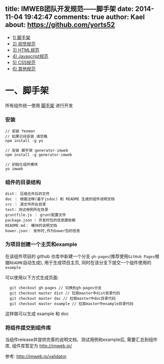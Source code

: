 title: IMWEB团队开发规范——脚手架
date: 2014-11-04 19:42:47
comments: true
author: Kael
about: https://github.com/yorts52
---
<ul class="dev-guide-box">
    <li><a href="/dev/index.html">1) 脚手架</a></li><li><a href="/dev/design.html">2) 视觉规范</a></li><li><a href="/dev/html.html">3) HTML规范</a></li><li><a href="/dev/js.html">4) Javascript规范</a></li><li><a href="/dev/css.html">5) CSS规范</a></li><li><a href="/dev/other.html">6) 其他规范</a></li>     
</ul>

# 一、脚手架


所有组件统一使用 [脚手架](https://github.com/imweb/generator-imweb) 进行开发
### 安装
```
// 安装 Yeoman
// 如果已经安装 请忽略
npm install -g yo

// 安装 脚手架 generator-imweb
npm install -g generator-imweb

// 初始化组件模块
yo imweb
```

### 组件的目录结构
```
dist： 压缩合并后的文件
doc ： 根据注释(基于jsdoc) 和 README 生成的组件说明文档
src ： 源文件所在目录
test: 测试用例所在目录  
gruntfile.js ： grunt配置文件
package.json : 开发时包的信息跟依赖
README.md： 模块的说明文档
bower.json： 发布时,作为bower包的信息
```

### 为项目创建一个主页和example
在该组件项目的 github 仓库中新建一个分支 `gh-pages`(推荐使用`GitHub Pages`根据`README`自动生成), 用于生成项目主页, 同时在该分支下提交一个组件使用的 `example`

可以使用以下方式生成页面:
```
  git checkout gh-pages // 切换到gh-pages分支
  git checkout master dist // 拉取master中dist目录代码
  git checkout master doc // 拉取master中doc目录代码
  git checkout master example // 拉取master中example目录代码
```
这样做可以生成 example 和 doc

### 将组件提交到组件库
当组件release并提供完善的说明文档、测试用例和example后, 需要汇总到组件库, 组件库暂定为 http://imweb.io/

参考: http://imweb.io/validator